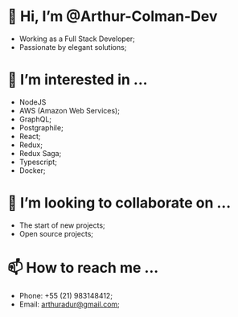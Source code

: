 # 👋 Hi, I’m @Arthur-Colman-Dev
  - Working as a Full Stack Developer;
  - Passionate by elegant solutions;
  
# 👀 I’m interested in ...
  - NodeJS
  - AWS (Amazon Web Services);
  - GraphQL;
  - Postgraphile;
  - React;
  - Redux;
  - Redux Saga;
  - Typescript;
  - Docker;

# 💞️ I’m looking to collaborate on ...
  - The start of new projects;
  - Open source projects;

# 📫 How to reach me ...
  - Phone: +55 (21) 983148412;
  - Email: arthuradur@gmail.com;

<!---
Arthur-Colman-Dev/Arthur-Colman-Dev is a ✨ special ✨ repository because its `README.md` (this file) appears on your GitHub profile.
You can click the Preview link to take a look at your changes.
--->
